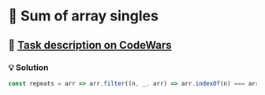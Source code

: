 # 📝 Sum of array singles

## 🔗 [Task description on CodeWars](https://www.codewars.com/kata/59f11118a5e129e591000134)

### 💡 Solution

```javascript
const repeats = arr => arr.filter((n, _, arr) => arr.indexOf(n) === arr.lastIndexOf(n)).reduce((sum, n) => sum + n, 0);
```
